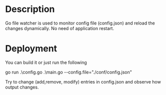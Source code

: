 # Description

Go file watcher is used to monitor config file (config.json) and reload the changes dynamically. 
No need of application restart.

# Deployment
You can build it or just run the following

go run .\config.go .\main.go --config.file="./conf/config.json"

Try to change (add,remove, modify) entries in config.json and observe how output changes.
